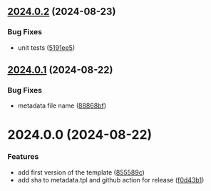 

## [2024.0.2](https://github.com/justia/gtm-pii-url-cleaner-variable/compare/2024.0.1...2024.0.2) (2024-08-23)


### Bug Fixes

* unit tests ([5191ee5](https://github.com/justia/gtm-pii-url-cleaner-variable/commit/5191ee559766a50faedccbf99d92459097335ca9))

## [2024.0.1](https://github.com/justia/gtm-pii-url-cleaner-variable/compare/2024.0.0...2024.0.1) (2024-08-22)


### Bug Fixes

* metadata file name ([88868bf](https://github.com/justia/gtm-pii-url-cleaner-variable/commit/88868bfa5128033a9629a484e7b07040c93d98ee))

# 2024.0.0 (2024-08-22)


### Features

* add first version of the template ([855589c](https://github.com/justia/gtm-pii-url-cleaner-variable/commit/855589cbeff7fdc8b161323384ce7eb1a4fb2cf9))
* add sha to metadata.tpl and github action for release ([f0d43b1](https://github.com/justia/gtm-pii-url-cleaner-variable/commit/f0d43b1237f2223eb2ca9e0fe3e9e7bb47bc0e2a))